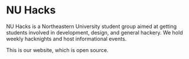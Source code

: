 # NU Hacks

NU Hacks is a Northeastern University student group aimed at getting
students involved in development, design, and general hackery. We hold
weekly hacknights and host informational events.

This is our website, which is open source.
